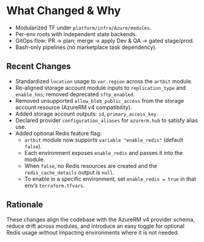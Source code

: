# What Changed & Why

- Modularized TF under `platform/infra/Azure/modules`.
- Per-env roots with independent state backends.
- GitOps flow: PR → plan; merge → apply Dev & QA → gated stage/prod.
- Bash-only pipelines (no marketplace task dependency).

## Recent Changes

- Standardized `location` usage to `var.region` across the `artbit` module.
- Re-aligned storage account module inputs to `replication_type` and `enable_hns`; removed deprecated `sftp_enabled`.
- Removed unsupported `allow_blob_public_access` from the storage account resource (AzureRM v4 compatibility).
- Added storage account outputs: `id`, `primary_access_key`.
- Declared provider `configuration_aliases` for `azurerm.hub` to satisfy alias use.
- Added optional Redis feature flag:
	- `artbit` module now supports `variable "enable_redis"` (default `false`).
	- Each environment exposes `enable_redis` and passes it into the module.
	- When `false`, no Redis resources are created and the `redis_cache_details` output is `null`.
	- To enable in a specific environment, set `enable_redis = true` in that env’s `terraform.tfvars`.

## Rationale

These changes align the codebase with the AzureRM v4 provider schema, reduce drift across modules, and introduce an easy toggle for optional Redis usage without impacting environments where it is not needed.
